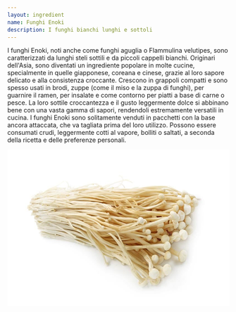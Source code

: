 ```yaml
---
layout: ingredient
name: Funghi Enoki
description: I funghi bianchi lunghi e sottoli
---
```


I funghi Enoki, noti anche come funghi aguglia o Flammulina velutipes, sono caratterizzati da lunghi steli sottili e da piccoli cappelli bianchi. Originari dell'Asia, sono diventati un ingrediente popolare in molte cucine, specialmente in quelle giapponese, coreana e cinese, grazie al loro sapore delicato e alla consistenza croccante. Crescono in grappoli compatti e sono spesso usati in brodi, zuppe (come il miso e la zuppa di funghi), per guarnire il ramen, per insalate e come contorno per piatti a base di carne o pesce. La loro sottile croccantezza e il gusto leggermente dolce si abbinano bene con una vasta gamma di sapori, rendendoli estremamente versatili in cucina. I funghi Enoki sono solitamente venduti in pacchetti con la base ancora attaccata, che va tagliata prima del loro utilizzo. Possono essere consumati crudi, leggermente cotti al vapore, bolliti o saltati, a seconda della ricetta e delle preferenze personali.

![Enoki](/assets/images/ingredients/enoki-1.jpg)
